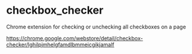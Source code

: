 # checkbox_checker
Chrome extension for checking or unchecking all checkboxes on a page

https://chrome.google.com/webstore/detail/checkbox-checker/lghilpjmhelgfamdlbmmeicgikjamalf
